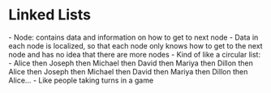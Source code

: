 <h1>Linked Lists</h1>
- Node: contains data and information on how to get to next node
- Data in each node is localized, so that each node only knows how to get to the next node and has no idea that there are more nodes
- Kind of like a circular list:
  - Alice then Joseph then Michael then David then Mariya then Dillon then Alice then Joseph then Michael then David then Mariya then Dillon then Alice...
  - Like people taking turns in a game